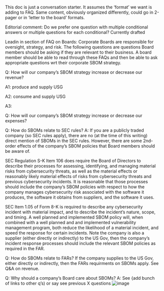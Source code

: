 This doc is just a conversation starter. It assumes the ‘format’ we want is adding to FAQ. Same content, obviously organized differently, could go in 2-pager or in ‘letter to the board’ formats.

Editorial comment:
Do we prefer one question with multiple conditional answers or multiple questions for each conditional? Currently drafted

Leadin in section of FAQ on Boards:
Corporate Boards are responsible for oversight, strategy, and risk. The following questions are questions Board members should be asking if they are relevant to their business.
A board member should be able to read through these FAQs and then be able to ask appropriate questions wrt their corporate SBOM strategy.

Q: How will our company’s SBOM strategy increase or decrease our revenue?

A1: produce and supply USG

A2: consume and supply USG

A3:

Q: How will our company’s SBOM strategy increase or decrease our expenses?

Q: How do SBOMs relate to SEC rules?
A: If you are a publicly traded company (so SEC rules apply), there are no (at the time of this writing) direct mention of SBOMs in the SEC rules. However, there are some 2nd-order effects of the company’s SBOM policies that Board members should be aware of. 

SEC Regulation S-K Item 106 does require the Board of Directors to describe their processes for assessing, identifying, and managing material risks from cybersecurity threats, as well as the material effects or reasonably likely material effects of risks from cybersecurity threats and previous cybersecurity incidents. It is reasonable that those processes should include the company’s SBOM policies with respect to how the company manages cybersecurity risk associated with the software it produces, the software it obtains from suppliers, and the software it uses.

SEC Item 1.05 of Form 8-K is required to describe any cybersecurity incident with material impact, and to describe the incident’s nature, scope, and timing. A well planned and implemented SBOM policy will, when combined with a well planned and and implemented vulnerability management program, both reduce the likelihood of a material incident, and speed the response for certain incidents. Note the company is also a supplier (either directly or indirectly) to the US Gov, then the company’s incident response processes should include the relevant SBOM policies as required in the FAR.

Q: How do SBOMs relate to FARs?
If the company supplies to the US Gov, either directly or indirectly, then the FARs requirments on SBOMs apply. See Q&A on revenue.

Q: Why should a company’s Board care about SBOMs?
A: See {add bunch of links to other q’s) or say see previous X questions
![image](https://github.com/sparrell/BoardSBOM/assets/1723279/ab740062-a473-405b-b9c1-c397c4c9e1d2)
